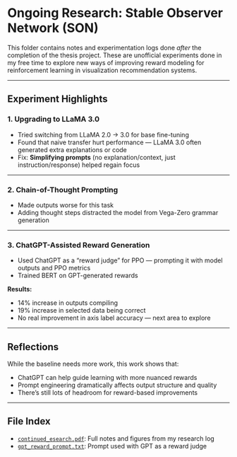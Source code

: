# Ongoing Research: Stable Observer Network (SON)

This folder contains notes and experimentation logs done *after* the completion of the thesis project. These are unofficial experiments done in my free time to explore new ways of improving reward modeling for reinforcement learning in visualization recommendation systems.

---

## Experiment Highlights

### 1. Upgrading to LLaMA 3.0
- Tried switching from LLaMA 2.0 → 3.0 for base fine-tuning
- Found that naive transfer hurt performance — LLaMA 3.0 often generated extra explanations or code
- Fix: **Simplifying prompts** (no explanation/context, just instruction/response) helped regain focus

---

### 2. Chain-of-Thought Prompting
- Made outputs worse for this task
- Adding thought steps distracted the model from Vega-Zero grammar generation

---

### 3. ChatGPT-Assisted Reward Generation
- Used ChatGPT as a “reward judge” for PPO — prompting it with model outputs and PPO metrics
- Trained BERT on GPT-generated rewards

**Results:**
- 14% increase in outputs compiling
- 19% increase in selected data being correct
- No real improvement in axis label accuracy — next area to explore

---

## Reflections
While the baseline needs more work, this work shows that:
- ChatGPT can help guide learning with more nuanced rewards
- Prompt engineering dramatically affects output structure and quality
- There’s still lots of headroom for reward-based improvements

---

## File Index
- [`continued_esearch.pdf`](./continued_research.pdf): Full notes and figures from my research log
- [`gpt_reward_prompt.txt`](./gpt_reward_prompt.txt): Prompt used with GPT as a reward judge